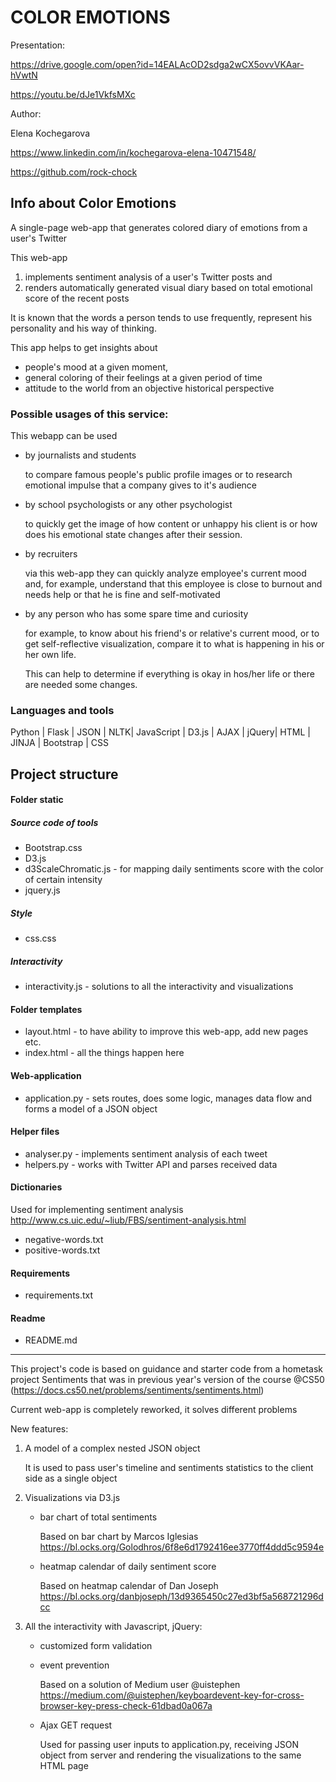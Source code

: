 # COLOR EMOTIONS

Presentation:

https://drive.google.com/open?id=14EALAcOD2sdga2wCX5ovvVKAar-hVwtN

https://youtu.be/dJe1VkfsMXc

Author:

Elena Kochegarova

https://www.linkedin.com/in/kochegarova-elena-10471548/

https://github.com/rock-chock



## Info about Color Emotions

A single-page web-app that generates colored diary of emotions from a user's Twitter


This web-app
1. implements sentiment analysis of a user's Twitter posts and
2. renders automatically generated visual diary based on total emotional score of the recent posts



It is known that the words
a person tends to use frequently,
represent his personality and his way of thinking.

This app helps to get insights about
- people's mood at a given moment,
- general coloring of their feelings at a given period of time
- attitude to the world from an objective historical perspective



### Possible usages of this service:

This webapp can be used
- by journalists and students

  to compare famous people's public profile images
  or to research emotional impulse that a company  gives to it's audience

- by school psychologists or any other psychologist

  to quickly get the image of how content or unhappy his client is
  or how does his emotional state changes after their session.

- by recruiters

  via this web-app they can quickly analyze employee's current mood
  and, for example, understand that this employee is close to burnout and needs help
  or that he is fine and self-motivated

- by any person who has some spare time and curiosity

  for example, to know about his friend's or relative's current mood, or to get self-reflective visualization, compare it to what is happening in his or her own life.

  This can help to determine if everything is okay in hos/her life or there are needed some changes.



### Languages and tools

Python | Flask | JSON | NLTK|
JavaScript | D3.js | AJAX | jQuery|
HTML | JINJA | Bootstrap | CSS



## Project structure

#### Folder static
##### Source code of tools
- Bootstrap.css
- D3.js
- d3ScaleChromatic.js - for mapping daily sentiments score with the color of certain intensity
- jquery.js
##### Style
- css.css
##### Interactivity
- interactivity.js - solutions to all the interactivity and visualizations

#### Folder templates
- layout.html - to have ability to improve this web-app, add new pages etc.
- index.html - all the things happen here

#### Web-application
  - application.py - sets routes, does some logic, manages data flow and forms a model of a JSON object

#### Helper files
  - analyser.py - implements sentiment analysis of each tweet
  - helpers.py - works with Twitter API and parses received data

#### Dictionaries

  Used for implementing sentiment analysis
  http://www.cs.uic.edu/~liub/FBS/sentiment-analysis.html
  - negative-words.txt
  - positive-words.txt

#### Requirements
  - requirements.txt

#### Readme
  - README.md


--------------------------------
This project's code is based on
guidance and starter code from a hometask project Sentiments
that was in previous year's version of the course @CS50
(https://docs.cs50.net/problems/sentiments/sentiments.html)

Current web-app is completely reworked, it solves different problems

New features:

1. A model of a complex nested JSON object

      It is used to pass user's timeline and sentiments statistics to the client side as a single object

2. Visualizations via D3.js
    - bar chart of total sentiments

      Based on bar chart by Marcos Iglesias
      https://bl.ocks.org/Golodhros/6f8e6d1792416ee3770ff4ddd5c9594e
    - heatmap calendar of daily sentiment score

      Based on heatmap calendar of Dan Joseph
      https://bl.ocks.org/danbjoseph/13d9365450c27ed3bf5a568721296dcc

3. All the interactivity with Javascript, jQuery:
    - customized form validation
    - event prevention

      Based on a solution of Medium user @uistephen
      https://medium.com/@uistephen/keyboardevent-key-for-cross-browser-key-press-check-61dbad0a067a
    - Ajax GET request

      Used for passing user inputs to application.py, receiving JSON object from server and rendering the visualizations to the same HTML page
